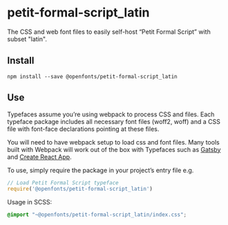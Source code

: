 
# petit-formal-script_latin

The CSS and web font files to easily self-host “Petit Formal Script” with subset "latin".

## Install

`npm install --save @openfonts/petit-formal-script_latin`

## Use

Typefaces assume you’re using webpack to process CSS and files. Each typeface
package includes all necessary font files (woff2, woff) and a CSS file with
font-face declarations pointing at these files.

You will need to have webpack setup to load css and font files. Many tools built
with Webpack will work out of the box with Typefaces such as [Gatsby](https://github.com/gatsbyjs/gatsby)
and [Create React App](https://github.com/facebookincubator/create-react-app).

To use, simply require the package in your project’s entry file e.g.

```javascript
// Load Petit Formal Script typeface
require('@openfonts/petit-formal-script_latin')
```

Usage in SCSS:
```scss
@import "~@openfonts/petit-formal-script_latin/index.css";
```
